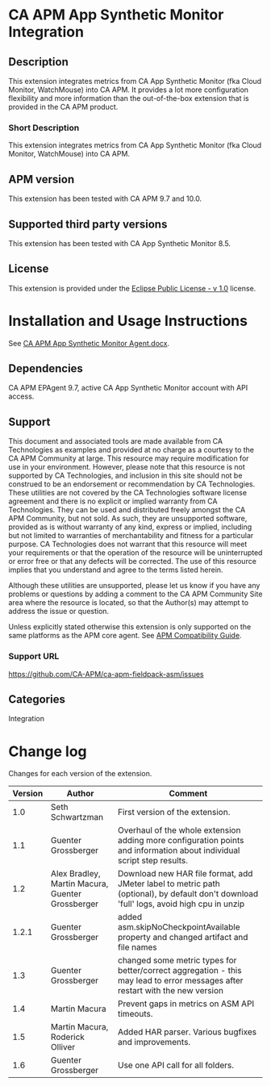 # CA APM App Synthetic Monitor Integration

## Description
This extension integrates metrics from CA App Synthetic Monitor (fka Cloud Monitor, WatchMouse) into CA APM. It provides a lot more configuration flexibility and more information than the out-of-the-box extension that is provided in the CA APM product.

### Short Description
This extension integrates metrics from CA App Synthetic Monitor (fka Cloud Monitor, WatchMouse) into CA APM.

## APM version
This extension has been tested with CA APM 9.7 and 10.0.

## Supported third party versions
This extension has been tested with CA App Synthetic Monitor 8.5.

## License
This extension is provided under the [Eclipse Public License - v 1.0](https://github.com/CA-APM/ca-apm-fieldpack-asm/blob/master/LICENSE) license.


# Installation and Usage Instructions
See [CA APM App Synthetic Monitor Agent.docx](https://github.com/CA-APM/ca-apm-fieldpack-asm/blob/master/asm-monitor/src/main/docs/CA%20APM%20App%20Synthetic%20Monitor%20Agent.docx).

## Dependencies
CA APM EPAgent 9.7, active CA App Synthetic Monitor account with API access.

## Support
This document and associated tools are made available from CA Technologies as examples and provided at no charge as a courtesy to the CA APM Community at large. This resource may require modification for use in your environment. However, please note that this resource is not supported by CA Technologies, and inclusion in this site should not be construed to be an endorsement or recommendation by CA Technologies. These utilities are not covered by the CA Technologies software license agreement and there is no explicit or implied warranty from CA Technologies. They can be used and distributed freely amongst the CA APM Community, but not sold. As such, they are unsupported software, provided as is without warranty of any kind, express or implied, including but not limited to warranties of merchantability and fitness for a particular purpose. CA Technologies does not warrant that this resource will meet your requirements or that the operation of the resource will be uninterrupted or error free or that any defects will be corrected. The use of this resource implies that you understand and agree to the terms listed herein.

Although these utilities are unsupported, please let us know if you have any problems or questions by adding a comment to the CA APM Community Site area where the resource is located, so that the Author(s) may attempt to address the issue or question.

Unless explicitly stated otherwise this extension is only supported on the same platforms as the APM core agent. See [APM Compatibility Guide](http://www.ca.com/us/support/ca-support-online/product-content/status/compatibility-matrix/application-performance-management-compatibility-guide.aspx).

### Support URL
https://github.com/CA-APM/ca-apm-fieldpack-asm/issues

## Categories
Integration

# Change log
Changes for each version of the extension.

Version | Author | Comment
--------|--------|--------
1.0 | Seth Schwartzman | First version of the extension.
1.1 | Guenter Grossberger | Overhaul of the whole extension adding more configuration points and information about individual script step results.
1.2 | Alex Bradley, Martin Macura, Guenter Grossberger | Download new HAR file format, add JMeter label to metric path (optional), by default don't download 'full' logs, avoid high cpu in unzip
1.2.1 | Guenter Grossberger | added asm.skipNoCheckpointAvailable property and changed artifact and file names
1.3 | Guenter Grossberger | changed some metric types for better/correct aggregation - this may lead to error messages after restart with the new version
1.4 | Martin Macura | Prevent gaps in metrics on ASM API timeouts.
1.5 | Martin Macura, Roderick Olliver | Added HAR parser. Various bugfixes and improvements.
1.6 | Guenter Grossberger | Use one API call for all folders.
